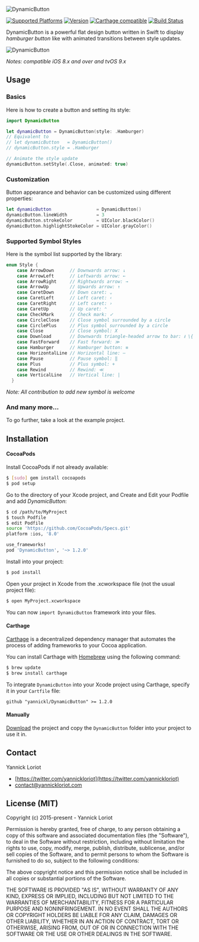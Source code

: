 ![DynamicButton](http://yannickloriot.com/resources/dynamicbutton-header.png)

[![Supported Platforms](https://cocoapod-badges.herokuapp.com/p/DynamicButton/badge.svg)](http://cocoadocs.org/docsets/DynamicButton/) [![Version](https://cocoapod-badges.herokuapp.com/v/DynamicButton/badge.svg)](http://cocoadocs.org/docsets/DynamicButton/) [![Carthage compatible](https://img.shields.io/badge/Carthage-compatible-4BC51D.svg?style=flat)](https://github.com/Carthage/Carthage) [![Build Status](https://travis-ci.org/yannickl/DynamicButton.png?branch=master)](https://travis-ci.org/yannickl/DynamicButton)

DynamicButton is a powerful flat design button written in Swift to display *hamburger button* like with animated transitions between style updates.

![DynamicButton](http://yannickloriot.com/resources/dynamicbutton.gif)

*Notes: compatible iOS 8.x and over and tvOS 9.x*

## Usage

### Basics

Here is how to create a button and setting its style:

```swift
import DynamicButton

let dynamicButton = DynamicButton(style: .Hamburger)
// Equivalent to
// let dynamicButton   = DynamicButton()
// dynamicButton.style = .Hamburger

// Animate the style update
dynamicButton.setStyle(.Close, animated: true)
```

### Customization

Button appearance and behavior can be customized using different properties:

```swift
let dynamicButton                 = DynamicButton()
dynamicButton.lineWidth           = 3
dynamicButton.strokeColor         = UIColor.blackColor()
dynamicButton.highlightStokeColor = UIColor.grayColor()
```

### Supported Symbol Styles

Here is the symbol list supported by the library:

```swift
enum Style {
    case ArrowDown      // Downwards arrow: ↓
    case ArrowLeft      // Leftwards arrow: ←
    case ArrowRight     // Rightwards arrow: →
    case ArrowUp        // Upwards arrow: ↑
    case CaretDown      // Down caret: ⌄
    case CaretLeft      // Left caret: ‹
    case CaretRight     // Left caret: ›
    case CaretUp        // Up caret: ⌃
    case CheckMark      // Check mark: ✓
    case CircleClose    // Close symbol surrounded by a circle
    case CirclePlus     // Plus symbol surrounded by a circle
    case Close          // Close symbol: X
    case Download       // Downwards triangle-headed arrow to bar: ⭳ \{U+2B73}
    case FastForward    // Fast forward: ≫
    case Hamburger      // Hamburger button: ≡
    case HorizontalLine // Horizontal line: ―
    case Pause          // Pause symbol: ‖
    case Plus           // Plus symbol: +
    case Rewind         // Rewind: ≪
    case VerticalLine   // Vertical line: |
  }
```

*Note: All contribution to add new symbol is welcome*

### And many more...

To go further, take a look at the example project.

## Installation

#### CocoaPods

Install CocoaPods if not already available:

``` bash
$ [sudo] gem install cocoapods
$ pod setup
```
Go to the directory of your Xcode project, and Create and Edit your Podfile and add _DynamicButton_:

``` bash
$ cd /path/to/MyProject
$ touch Podfile
$ edit Podfile
source 'https://github.com/CocoaPods/Specs.git'
platform :ios, '8.0'

use_frameworks!
pod 'DynamicButton', '~> 1.2.0'
```

Install into your project:

``` bash
$ pod install
```

Open your project in Xcode from the .xcworkspace file (not the usual project file):

``` bash
$ open MyProject.xcworkspace
```

You can now `import DynamicButton` framework into your files.

#### Carthage

[Carthage](https://github.com/Carthage/Carthage) is a decentralized dependency manager that automates the process of adding frameworks to your Cocoa application.

You can install Carthage with [Homebrew](http://brew.sh/) using the following command:

```bash
$ brew update
$ brew install carthage
```

To integrate `DynamicButton` into your Xcode project using Carthage, specify it in your `Cartfile` file:

```ogdl
github "yannickl/DynamicButton" >= 1.2.0
```

#### Manually

[Download](https://github.com/YannickL/DynamicButton/archive/master.zip) the project and copy the `DynamicButton` folder into your project to use it in.

## Contact

Yannick Loriot
 - [https://twitter.com/yannickloriot](https://twitter.com/yannickloriot)
 - [contact@yannickloriot.com](mailto:contact@yannickloriot.com)


## License (MIT)

Copyright (c) 2015-present - Yannick Loriot

Permission is hereby granted, free of charge, to any person obtaining a copy
of this software and associated documentation files (the "Software"), to deal
in the Software without restriction, including without limitation the rights
to use, copy, modify, merge, publish, distribute, sublicense, and/or sell
copies of the Software, and to permit persons to whom the Software is
furnished to do so, subject to the following conditions:

The above copyright notice and this permission notice shall be included in
all copies or substantial portions of the Software.

THE SOFTWARE IS PROVIDED "AS IS", WITHOUT WARRANTY OF ANY KIND, EXPRESS OR
IMPLIED, INCLUDING BUT NOT LIMITED TO THE WARRANTIES OF MERCHANTABILITY,
FITNESS FOR A PARTICULAR PURPOSE AND NONINFRINGEMENT. IN NO EVENT SHALL THE
AUTHORS OR COPYRIGHT HOLDERS BE LIABLE FOR ANY CLAIM, DAMAGES OR OTHER
LIABILITY, WHETHER IN AN ACTION OF CONTRACT, TORT OR OTHERWISE, ARISING FROM,
OUT OF OR IN CONNECTION WITH THE SOFTWARE OR THE USE OR OTHER DEALINGS IN
THE SOFTWARE.
